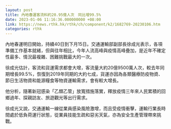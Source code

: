```yaml
---
layout: post
title: 內地春運客流料約20.95億人次　同比增99.5%
date: 2023-01-06 11:16:36.000000000 +08:00
link: https://news.rthk.hk/rthk/ch/component/k2/1682769-20230106.htm
categories: rthk
---
```


內地春運明日開始，持續40日到下月15日。交通運輸部副部長徐成光表示，各項準備工作基本就緒，但與往年相比，今年人流高峰與疫情高峰疊加，是近年不確定性最多、情況最複雜、困難挑戰最大的一次。

徐成光估計，客流和貨運需求都會大增，客流量大約20億9500萬人次，較去年同期增長99.5%，恢復到2019年同期的大約七成，貨運亦因為各類醫療防疫物資、節日生活物資和能源糧食等物資運輸需求，會有較大增長。

他分析，隨著新冠感染「乙類乙管」放寬措施落實，釋放疫情三年來人民累積的回鄉過年、探親訪友、旅遊觀光等出行需求。

徐成光又說，交通運輸一線從業員感染風險激增，而且受疫情衝擊，運輸行業長時間處於低負荷運行狀態，從業員技能生疏和惡劣天氣，亦為安全生產管理帶來挑戰。
